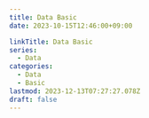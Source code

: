 ```yaml
---
title: Data Basic
date: 2023-10-15T12:46:00+09:00

linkTitle: Data Basic
series:
  - Data
categories:
  - Data
  - Basic
lastmod: 2023-12-13T07:27:27.078Z
draft: false
---
```

